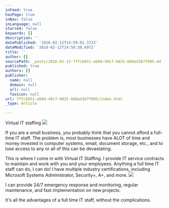 ```yaml
---
inFeed: true
hasPage: true
inNav: false
inLanguage: null
starred: false
keywords: []
description: ''
datePublished: '2016-02-12T14:59:01.372Z'
dateModified: '2016-02-12T14:58:38.697Z'
title: ''
author: []
sourcePath: _posts/2016-02-12-7ffcb651-eb0d-49c7-b825-668ad1b7f095.md
published: true
authors: []
publisher:
  name: null
  domain: null
  url: null
  favicon: null
url: 7ffcb651-eb0d-49c7-b825-668ad1b7f095/index.html
_type: Article

---
```

Virtual IT staffing
![](https://the-grid-user-content.s3-us-west-2.amazonaws.com/c7a89f31-a6cc-4c5c-8fbf-69db02b12923.jpg)

If you are a small business, you probably think that you cannot afford a full-time IT staff. The problem is, most businesses have ALOT of time and money invested in computer systems, email, document storage, etc., and to lose access to any or all of this can be devastating.

This is where I come in with Virtual IT Staffing. I provide IT service contracts to maintain and work with you and your employees. Anything a full time IT staff can do, I can do! I have multiple industry certifications, including Microsoft Systems Administrator, Security+, A+, and more.
![](https://the-grid-user-content.s3-us-west-2.amazonaws.com/8ddb4790-dbba-4f2d-9cb3-cedde9f59ecf.jpg)

I can provide 24/7 emergency response and monitoring, regular maintenance, and fast implementation on new projects.

It's all the advantages of a full time IT staff, without the complications.